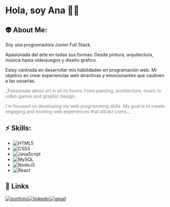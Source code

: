 
# Hola, soy Ana 👩‍💻


## 👽 About Me:
Soy una programadora Junior Full Stack.

Apasionada del arte en todas sus formas: Desde pintura, arquitectura, música hasta videojuegos y diseño gráfico. 

Estoy centrada en desarrollar mis habilidades en programación web. Mi objetivo es crear experiencias web atractivas y emocionantes que cautiven a las usuarias.

<font color="grey">_Passionate about art in all its forms: From painting, architecture, music to video games and graphic design.

I'm focused on developing my web programming skills. My goal is to create engaging and exciting web experiences that attract users._</font>
## ⚡ Skills:
* ![HTML5](https://img.shields.io/badge/HTML5-E34F26?style=for-the-badge&logo=html5&logoColor=white)
* ![CSS3](https://img.shields.io/badge/CSS3-1572B6?style=for-the-badge&logo=css3&logoColor=white)
* ![JavaScript](https://img.shields.io/badge/JavaScript-323330?style=for-the-badge&logo=javascript&logoColor=F7DF1E)
* ![MySQL](https://img.shields.io/badge/MySQL-005C84?style=for-the-badge&logo=mysql&logoColor=white)
* ![NodeJS](https://img.shields.io/badge/Node.js-43853D?style=for-the-badge&logo=node.js&logoColor=white)
* ![React](https://img.shields.io/badge/React-20232A?style=for-the-badge&logo=react&logoColor=61DAFB)
## 🚀 Links
[![portfolio](https://img.shields.io/badge/my_portfolio-000?style=for-the-badge&logo=ko-fi&logoColor=white)](https://github.com/AnaBelenBernardez/Portfolio)[![linkedin](https://img.shields.io/badge/linkedin-0A66C2?style=for-the-badge&logo=linkedin&logoColor=white)](https://www.linkedin.com/in/anabelenbernardez/)[![gmail](https://img.shields.io/badge/Gmail-D14836?style=for-the-badge&logo=gmail&logoColor=white)](mailto:anabelenbernardez@gmail.com)
